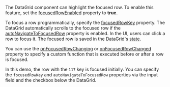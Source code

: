 The DataGrid component can highlight the focused row. To enable this feature, set the [focusedRowEnabled](/Documentation/ApiReference/UI_Components/dxDataGrid/Configuration/#focusedRowEnabled) property to **true**.

To focus a row programmatically, specify the [focusedRowKey](/Documentation/ApiReference/UI_Components/dxDataGrid/Configuration/#focusedRowKey) property. The DataGrid automatically scrolls to the focused row if the [autoNavigateToFocusedRow](/Documentation/ApiReference/UI_Components/dxDataGrid/Configuration/#autoNavigateToFocusedRow) property is enabled. In the UI, users can click a row to focus it. The focused row is saved in the DataGrid's [state](/Documentation/ApiReference/UI_Components/dxDataGrid/Configuration/stateStoring/).

You can use the [onFocusedRowChanging](/Documentation/ApiReference/UI_Components/dxDataGrid/Configuration/#onFocusedRowChanging) or [onFocusedRowChanged](/Documentation/ApiReference/UI_Components/dxDataGrid/Configuration/#onFocusedRowChanged) property to specify a custom function  that is executed before or after a row is focused.

In this demo, the row with the `117` key is focused initially. You can specify the `focusedRowKey` and `autoNavigateToFocusedRow` properties via the input field and the checkbox below the DataGrid.